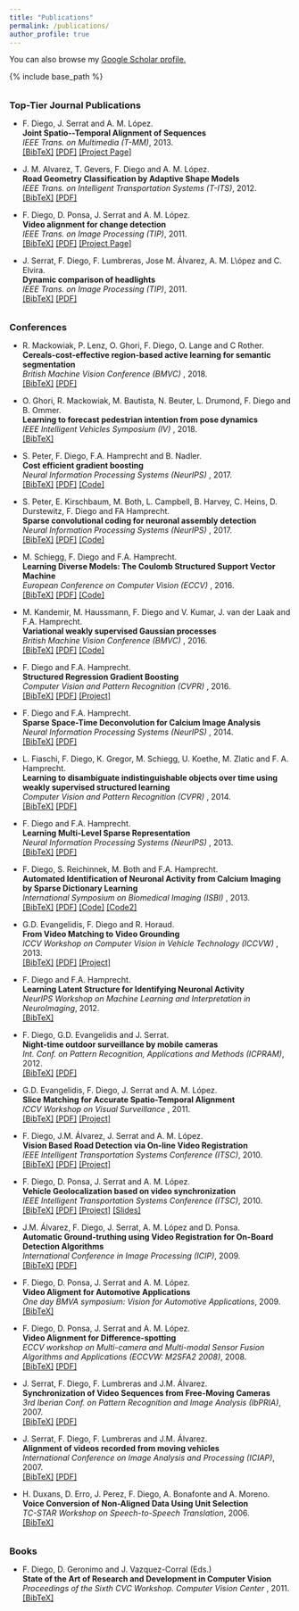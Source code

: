 ```yaml
---
title: "Publications"
permalink: /publications/
author_profile: true
---
```


You can also browse my <u><a href="https://scholar.google.es/citations?user=aYO_0vgAAAAJ">Google Scholar profile</a>.</u>


{% include base_path %}


<style>
    /*********************************
     The list of publication items
     *********************************/
/* The list of items */
.biblist { }
/* The item */
.biblist li { }
/* You can define custom styles for plstyle field here. */


/*************************************
 The box that contain BibTeX code
 *************************************/
div.noshow { display: none; }
div.bibtex {
	margin-right: 0%;
	margin-top: 1.2em;
	margin-bottom: 1em;
	border: 1px solid silver;
	padding: 0em 1em;
	background: #ffffee;
}
div.bibtex pre { font-size: 75%; overflow: auto;  width: 100%; padding: 0em 0em;}</style>
<script type="text/javascript">   
     <!--
    // Toggle Display of BibTeX
    function toggleBibtex(articleid) {
        var bib = document.getElementById('bib_'+articleid);
        if (bib) {
            if(bib.className.indexOf('bibtex') != -1) {
                bib.className.indexOf('noshow') == -1?bib.className = 'bibtex noshow':bib.className = 'bibtex';
            }
        } else {
            return;
        }
    }
  -->
    </script>

<!--
<ul class="biblist">
<li ><p>
<a href="https://ch.linkedin.com/in/sergicaelles" target="_blank">S. Caelles</a>, <a href="http://www.vision.ee.ethz.ch/~kmaninis" target="_blank">K.K. Maninis</a>, J. Pont-Tuset, <a href="https://lealtaixe.github.io" target="_blank">L. Leal-Taixé</a>, 
<a href="http://vision.in.tum.de/members/cremers" target="_blank">D. Cremers</a>, and <a href="http://www.vision.ee.ethz.ch/members/get_member.cgi?id=1" target="_blank">L. Van Gool</a>
<br><b>Video Object Segmentation Without Temporal Information</b><br>
<i>IEEE Transactions on Pattern Analysis and Machine Intelligence (TPAMI)</i>, 2018.
<br />
<a href="javascript:toggleBibtex('Maninis2018b')">[BibTeX]</a>
<a href="https://arxiv.org/pdf/1709.06031" target="_blank">[PDF]</a> <a href="http://www.vision.ee.ethz.ch/~cvlsegmentation/osvos-s/"  target="_blank">[Project Page]</a>
</p>
<div id="bib_Maninis2018b" class="bibtex noshow">
<pre>
@Article{Maninis2018b,
  author = {K.K. Maninis and S. Caelles and Y. Chen and J. Pont-Tuset and L. Leal-Taix\'e and D. Cremers and L. Van Gool},
  title = {Video Object Segmentation Without Temporal Information},
  journal = {IEEE Transactions on Pattern Analysis and Machine Intelligence (TPAMI)},
  year = {2018}
}
</pre>
</div>
</li>

</ul>
-->

<h3 style="margin-bottom:0px;padding-top:10px;">Top-Tier Journal Publications</h3>

<ul class="biblist">

<!-- Item: diego2013a -->
<li ><p>
F. Diego, J. Serrat and A. M. López.
<br><b>Joint Spatio--Temporal Alignment of Sequences</b><br>
<i>IEEE Trans. on Multimedia (T-MM)</i>, 2013.
<br />
<a href="javascript:toggleBibtex('diego2013a')">[BibTeX]</a> <a href="https://hci.iwr.uni-heidelberg.de/sites/default/files/publications/files/348209579/diego_12_joint.pdf" target="_blank">[PDF]</a>  <a href="https://hci.iwr.uni-heidelberg.de/Staff/fdiego/JointVA"  target="_blank">[Project Page]</a>
</p>
<div id="bib_diego2013a" class="bibtex noshow">
<pre>
@Article{diego2013a,
  author = {F. Diego and J. Serrat and A. M. L\'opez},
  title = {Joint Spatio--Temporal Alignment of Sequences},
  journal = {IEEE Trans. on Multimedia (T-MM)},
  year = {2013}
}
</pre>
</div>
</li>

<!-- Item: alvarez2012a-->
<li ><p>
J. M. Alvarez, T. Gevers, F. Diego and A. M. López.
<br><b>Road Geometry Classification by Adaptive Shape Models</b><br>
<i>IEEE Trans. on Intelligent Transportation Systems (T-ITS)</i>, 2012.
<br />
<a href="javascript:toggleBibtex('alvarez2012a')">[BibTeX]</a> <a href="http://dx.doi.org/10.1109/TITS.2012.2221088" target="_blank">[PDF]</a>
</p>
<div id="bib_alvarez2012a" class="bibtex noshow">
<pre>
@Article{alvarez2012a,
  author = {J. M. Alvarez and T. Gevers and F. Diego and A. M. L\'opez},
  title = {Road Geometry Classification by Adaptive Shape Models},
  journal = {IEEE Trans. on Intelligent Transportation Systems (T-ITS)},
  year = {2012}
}
</pre>
</div>
</li>


<!-- Item: diego2011a-->
<li ><p>
F. Diego, D. Ponsa, J. Serrat and A. M. López.
<br><b>Video alignment for change detection</b><br>
<i>IEEE Trans. on Image Processing (TIP)</i>, 2011.
<br />
<a href="javascript:toggleBibtex('diego2011a')">[BibTeX]</a> <a href="http://ieeexplore.ieee.org/stamp/stamp.jsp?tp=&arnumber=5648349" target="_blank">[PDF]</a>  <a href="https://hci.iwr.uni-heidelberg.de/Staff/fdiego/VideoAlignemnt"  target="_blank">[Project Page]</a>
</p>
<div id="bib_diego2011a" class="bibtex noshow">
<pre>
@Article{diego2012a,
  author = {F. Diego and D. Ponsa and J. Serrat and A. M. L\'opez},
  title = {Video alignment for change detection},
  journal = {IEEE Trans. on Image Processing (TIP)},
  year = {2011}
}
</pre>
</div>
</li>


<!-- Item: serrat207a-->
<li ><p>
J. Serrat, F. Diego, F. Lumbreras, Jose M. Álvarez, A. M. L\ópez and C. Elvira.
<br><b>Dynamic comparison of headlights</b><br>
<i>IEEE Trans. on Image Processing (TIP)</i>, 2011.
<br />
<a href="javascript:toggleBibtex('serrat2007a')">[BibTeX]</a> <a href="http://www.cvc.uab.es/~joans/journals/08\%20JAUTO\%20Dynamic\%20comparison\%20of\%20headlights.pdf" target="_blank">[PDF]</a>
</p>
<div id="bib_serrat2007a" class="bibtex noshow">
<pre>
@Article{serrat2007a,
  author = {J. Serrat and F. Diego and F. Lumbreras and Jose M. \'Alvarez and A. M. L\ópez and C. Elvira},
  title = {Dynamic comparison of headlights},
  journal = {Journal of Automobile Engineering, Proc. of the
Institution of Mechanical Engineers, Part D, 2007.},
  year = {2007}
}
</pre>
</div>
</li>

</ul>

<h3 style="margin-bottom:0px;padding-top:10px;">Conferences</h3>


<ul class="biblist">

<!-- Item: Mackowiak2018a -->
<li ><p>
R. Mackowiak, P. Lenz, O. Ghori, F. Diego, O. Lange and C Rother.
<br><b>Cereals-cost-effective region-based active learning for semantic segmentation</b><br>
<i>British Machine Vision Conference (BMVC) </i>, 2018.
<br />
<a href="javascript:toggleBibtex('Mackowiak2018a')">[BibTeX]</a> <a href="https://arxiv.org/abs/1810.09726" target="_blank">[PDF]</a>
</p>
<div id="bib_Mackowiak2018a" class="bibtex noshow">
<pre>
@Article{Mackowiak2018a,
  author = {R. Mackowiak and P. Lenz and O. Ghori and F. Diego and O. Lange and C. Rother},
  title = {Cereals-cost-effective region-based active learning for semantic segmentation},
  journal = {British Machine Vision Conference (BMVC)},
  year = {2018}
}
</pre>
</div>
</li>

<!-- Item: ghori2018a -->
<li ><p>
O. Ghori, R. Mackowiak, M. Bautista, N. Beuter, L. Drumond, F. Diego and B. Ommer.
<br><b>Learning to forecast pedestrian intention from pose dynamics</b><br>
<i>IEEE Intelligent Vehicles Symposium (IV) </i>, 2018.
<br />
<a href="javascript:toggleBibtex('ghori2018a')">[BibTeX]</a>
</p>
<div id="bib_ghori2018a" class="bibtex noshow">
<pre>
@Article{ghori2018a,
  author = {O. Ghori and R. Mackowiak and M. Bautista and N. Beuter and L. Drumond and F. Diego and B. Ommer},
  title = {Learning to forecast pedestrian intention from pose dynamics},
  journal = {IEEE Intelligent Vehicles Symposium (IV)},
  year = {2018}
}
</pre>
</div>
</li>

<!-- Item: peter2017a -->
<li ><p>
S. Peter, F. Diego, F.A. Hamprecht and B. Nadler.
<br><b>Cost efficient gradient boosting</b><br>
<i>Neural Information Processing Systems (NeurIPS) </i>, 2017.
<br />
<a href="javascript:toggleBibtex('peter2017a')">[BibTeX]</a> <a href="https://papers.nips.cc/paper/6753-cost-efficient-gradient-boosting" target="_blank">[PDF]</a> <a href="http://github.com/svenpeter42/LightGBM-CEGB" target="_blank">[Code]</a>
</p>
<div id="bib_peter2017a" class="bibtex noshow">
<pre>
@Article{peter2017a,
  author = {S. Peter and F. Diego and F.A. Hamprecht and B. Nadler},
  title = {Cost efficient gradient boosting},
  journal = {Neural Information Processing Systems (NeurIPS)},
  year = {2017}
}
</pre>
</div>
</li>

<!-- Item: peter2017b -->
<li ><p>
S. Peter, E. Kirschbaum, M. Both, L. Campbell, B. Harvey, C. Heins, D. Durstewitz, F. Diego and FA Hamprecht.
<br><b>Sparse convolutional coding for neuronal assembly detection</b><br>
<i>Neural Information Processing Systems (NeurIPS) </i>, 2017.
<br />
<a href="javascript:toggleBibtex('peter2017b')">[BibTeX]</a> <a href="https://papers.nips.cc/paper/6958-sparse-convolutional-coding-for-neuronal-assembly-detection" target="_blank">[PDF]</a>  <a href="https://github.com/sccfnad/Sparse-convolutional-coding-for-neuronal-assembly-detection" target="_blank">[Code]</a>
</p>
<div id="bib_peter2017b" class="bibtex noshow">
<pre>
@Article{peter2017b,
  author = {S. Peter and E. Kirschbaum and M. Both and L. Campbell and B. Harvey and, C. Heins and D. Durstewitz and F. Diego and FA Hamprecht},
  title = {Sparse convolutional coding for neuronal assembly detection},
  journal = {Neural Information Processing Systems (NeurIPS)},
  year = {2017}
}
</pre>
</div>
</li>


<!-- Item: schiegg2016a -->
<li ><p>
M. Schiegg, F. Diego and F.A. Hamprecht.
<br><b>Learning Diverse Models: The Coulomb Structured Support Vector Machine</b><br>
<i>European Conference on Computer Vision (ECCV) </i>, 2016.
<br />
<a href="javascript:toggleBibtex('schiegg2016a')">[BibTeX]</a> <a href="https://hci.iwr.uni-heidelberg.de/sites/default/files/publications/files/53208582/schiegg_16_learning.pdf" target="_blank">[PDF]</a>  <a href="https://github.com/martinsch/coulomb_ssvm" target="_blank">[Code]</a>
</p>
<div id="bib_schiegg2016a" class="bibtex noshow">
<pre>
@Article{schiegg2016a,
  author = {M. Schiegg and F. Diego and F.A. Hamprecht},
  title = {Learning Diverse Models: The Coulomb Structured Support Vector Machine},
  journal = {European Conference on Computer Vision (ECCV)},
  year = {2016}
}
</pre>
</div>
</li>


<!-- Item: kandemir2016a -->
<li ><p>
M. Kandemir,  M. Haussmann, F. Diego and V. Kumar,  J. van der Laak and  F.A. Hamprecht.
<br><b>Variational weakly supervised Gaussian processes</b><br>
<i>British Machine Vision Conference (BMVC) </i>, 2016.
<br />
<a href="javascript:toggleBibtex('kandemir2016a')">[BibTeX]</a> <a href="http://www.bmva.org/bmvc/2016/papers/paper071/paper071.pdf" target="_blank">[PDF]</a>  <a href="https://github.com/melihkandemir/vwsgp" target="_blank">[Code]</a>
</p>
<div id="bib_kandemir2016a" class="bibtex noshow">
<pre>
@Article{kandemir2016a,
  author = {M. Kandemir and  M. Haussmann and F. Diego and V. Kumar and  J. {van der Laak} and  F.A. Hamprecht.},
  title = {Variational weakly supervised Gaussian processes},
  journal = {British Machine Vision Conference (BMVC)},
  year = {2016}
}
</pre>
</div>
</li>

<!-- Item: diego2016a -->
<li ><p>
F. Diego and F.A. Hamprecht.
<br><b>Structured Regression Gradient Boosting</b><br>
<i>Computer Vision and Pattern Recognition (CVPR) </i>, 2016.
<br />
<a href="javascript:toggleBibtex('diego2016a')">[BibTeX]</a> <a href="https://hci.iwr.uni-heidelberg.de/sites/default/files/publications/files/1037872734/diego_16_structured.pdf" target="_blank">[PDF]</a>  <a href="https://hciweb.iwr.uni-heidelberg.de/Staff/fdiego/SRGB" target="_blank">[Project]</a>
</p>
<div id="bib_diego2016a" class="bibtex noshow">
<pre>
@Article{diego2016a,
  author = {F. Diego and  F.A. Hamprecht},
  title = {Structured Regression Gradient Boosting},
  journal = {Computer Vision and Pattern Recognition (CVPR)},
  year = {2016}
}
</pre>
</div>
</li>


<!-- Item: diego2014a -->
<li ><p>
F. Diego and F.A. Hamprecht.
<br><b>Sparse Space-Time Deconvolution for Calcium Image Analysis</b><br>
<i>Neural Information Processing Systems (NeurIPS) </i>, 2014.
<br />
<a href="javascript:toggleBibtex('diego2014a')">[BibTeX]</a> <a href="http://papers.nips.cc/paper/5342-sparse-space-time-deconvolution-for-calcium-image-analysis.pdf" target="_blank">[PDF]</a>
</p>
<div id="bib_diego2014a" class="bibtex noshow">
<pre>
@Article{diego2014a,
  author = {F. Diego and  F.A. Hamprecht},
  title = {Sparse Space-Time Deconvolution for Calcium Image Analysis},
  journal = {Neural Information Processing Systems (NeurIPS)},
  year = {2014}
}
</pre>
</div>
</li>

<!-- Item: fiaschi2014a -->
<li ><p>
L. Fiaschi, F. Diego, K. Gregor, M. Schiegg, U. Koethe, M. Zlatic and F. A. Hamprecht.
<br><b>Learning to disambiguate indistinguishable objects over time using weakly supervised structured learning</b><br>
<i>Computer Vision and Pattern Recognition (CVPR) </i>, 2014.
<br />
<a href="javascript:toggleBibtex('fiaschi2014a')">[BibTeX]</a> <a href="https://hci.iwr.uni-heidelberg.de/sites/default/files/publications/files/219478572/fiaschi_14_tracking.pdf" target="_blank">[PDF]</a>
</p>
<div id="bib_fiaschi2014a" class="bibtex noshow">
<pre>
@Article{fiaschi2014a,
  author = {L. Fiaschi and F. Diego and K. Gregor and M. Schiegg and U. Koethe and M. Zlatic and F. A. Hamprecht},
  title = {Learning to disambiguate indistinguishable objects over time using weakly supervised structured learning},
  journal = {Computer Vision and Pattern Recognition (CVPR)},
  year = {2014}
}
</pre>
</div>
</li>


<!-- Item: diego2013a -->
<li ><p>
F. Diego and F.A. Hamprecht.
<br><b>Learning Multi-Level Sparse Representation</b><br>
<i>Neural Information Processing Systems (NeurIPS) </i>, 2013.
<br />
<a href="javascript:toggleBibtex('diego2013a')">[BibTeX]</a> <a href="http://papers.nips.cc/paper/5076-learning-multi-level-sparse-representations.pdf" target="_blank">[PDF]</a>
</p>
<div id="bib_diego2013a" class="bibtex noshow">
<pre>
@Article{diego2013a,
  author = {F. Diego and  F.A. Hamprecht},
  title = {Learning Multi-Level Sparse Representation},
  journal = {Neural Information Processing Systems (NeurIPS)},
  year = {2013}
}
</pre>
</div>
</li>

<!-- Item: diego2013b -->
<li ><p>
F. Diego, S. Reichinnek, M. Both and F.A. Hamprecht.
<br><b>Automated Identification of Neuronal Activity from Calcium Imaging by Sparse Dictionary Learning</b><br>
<i>International Symposium on Biomedical Imaging (ISBI) </i>, 2013.
<br />
<a href="javascript:toggleBibtex('diego2013b')">[BibTeX]</a> <a href="http://129.206.117.249/sites/default/files/publications/files/1778693862/diego_13_automated.pdf" target="_blank">[PDF]</a> <a href="https://bitbucket.org/fdiego/adina-toolbox-v0.1/src/master/" target="_blank">[Code]</a> <a href="https://github.com/nanshe-org/nanshe" target="_blank">[Code2]</a>
</p>
<div id="bib_diego2013b" class="bibtex noshow">
<pre>
@Article{diego2013b,
  author = {F. Diego and S. Reichinnek and M. Both and  F.A. Hamprecht},
  title = {Automated Identification of Neuronal Activity from Calcium Imaging by Sparse Dictionary Learning},
  journal = {International Symposium on Biomedical Imaging (ISBI)},
  year = {2013}
}
</pre>
</div>
</li>

<!-- Item: evangelidis2013a -->
<li ><p>
G.D. Evangelidis, F. Diego and R. Horaud.
<br><b>From Video Matching to Video Grounding</b><br>
<i>ICCV Workshop on Computer Vision in Vehicle Technology (ICCVW) </i>, 2013.
<br />
<a href="javascript:toggleBibtex('evangelidis2013a')">[BibTeX]</a> <a href="https://hal.inria.fr/hal-00872517/document" target="_blank">[PDF]</a> <a href="https://team.inria.fr/perception/research/cvvt2013/" target="_blank">[Project]</a>
</p>
<div id="bib_evangelidis2013a" class="bibtex noshow">
<pre>
@Article{evangelidis2013a,
  author = {G.D. Evangelidis and F. Diego and R. Horaud},
  title = {From Video Matching to Video Grounding},
  journal = {ICCV Workshop on Computer Vision in Vehicle Technology (ICCVW)},
  year = {2013}
}
</pre>
</div>
</li>


<!-- Item: diego2012a -->
<li ><p>
F. Diego and F.A. Hamprecht.
<br><b>Learning Latent Structure for Identifying Neuronal Activity</b><br>
<i>NeurIPS Workshop on Machine Learning and Interpretation in NeuroImaging</i>, 2012.
<br />
<a href="javascript:toggleBibtex('diego2012a')">[BibTeX]</a>
</p>
<div id="bib_diego2012a" class="bibtex noshow">
<pre>
@Article{diego2012a,
  author = {F. Diego and  F.A. Hamprecht},
  title = {Learning Latent Structure for Identifying Neuronal Activity},
  journal = {NeurIPS Workshop on Machine Learning and Interpretation in NeuroImaging},
  year = {2012}
}
</pre>
</div>
</li>

<!-- Item: diego2012b -->
<li ><p>
F. Diego, G.D. Evangelidis and J. Serrat.
<br><b>Night-time outdoor surveillance by mobile cameras</b><br>
<i>Int. Conf. on Pattern Recognition, Applications and Methods (ICPRAM)</i>, 2012.
<br />
<a href="javascript:toggleBibtex('diego2012b')">[BibTeX]</a> <a href="https://hal.inria.fr/hal-00936023/document" target="_blank">[PDF]</a>
</p>
<div id="bib_diego2012b" class="bibtex noshow">
<pre>
@Article{diego2012b,
  author = {F. Diego, G.D. Evangelidis and J. Serrat},
  title = {Night-time outdoor surveillance by mobile cameras},
  journal = {Int. Conf. on Pattern Recognition, Applications and Methods (ICPRAM)},
  year = {2012}
}
</pre>
</div>
</li>


<!-- Item: evangelidis2011a -->
<li ><p>
G.D. Evangelidis, F. Diego, J. Serrat and A. M. López.
<br><b>Slice Matching for Accurate Spatio-Temporal Alignment</b><br>
<i>ICCV Workshop on Visual Surveillance </i>, 2011.
<br />
<a href="javascript:toggleBibtex('evangelidis2011a')">[BibTeX]</a> <a href="https://hal.inria.fr/hal-00936021/document" target="_blank">[PDF]</a> <a href="https://hci.iwr.uni-heidelberg.de/Staff/fdiego/SliceMatching" target="_blank">[Project]</a>
</p>
<div id="bib_evangelidis2011a" class="bibtex noshow">
<pre>
@Article{evangelidis2011a,
  author = {G.D. Evangelidis, F. Diego, J. Serrat and A. M. L\'opez},
  title = {Slice Matching for Accurate Spatio-Temporal Alignment},
  journal = {ICCV Workshop on Visual Surveillance},
  year = {2011}
}
</pre>
</div>
</li>


<!-- Item: diego2010a-->
<li ><p>
F. Diego, J.M. Álvarez, J. Serrat and A. M. López.
<br><b>Vision Based Road Detection via On-line Video Registration</b><br>
<i> IEEE Intelligent Transportation Systems Conference (ITSC)</i>, 2010.
<br />
<a href="javascript:toggleBibtex('diego2010a')">[BibTeX]</a> <a href="http://www.cvc.uab.es/people/joans/conferences/10%20ITSC%20Video-based%20road%20detection%20based%20on%20on-line%20video%20registration.pdf" target="_blank">[PDF]</a> <a href="https://hci.iwr.uni-heidelberg.de/Staff/fdiego/RoadSegmentation" target="_blank">[Project]</a>
</p>
<div id="bib_diego2010a" class="bibtex noshow">
<pre>
@Article{diego2010a,
  author = {F. Diego and J. M. \'Alvarez and J. Serrat and A. M. L\'opez},
  title = {Vision Based Road Detection via On-line Video Registration},
  journal = {IEEE Intelligent Transportation Systems Conference (ITSC)},
  year = {2010}
}
</pre>
</div>
</li>

<!-- Item: diego2010b-->
<li ><p>
F. Diego, D. Ponsa, J. Serrat and A. M. López.
<br><b>Vehicle Geolocalization based on video synchronization</b><br>
<i> IEEE Intelligent Transportation Systems Conference (ITSC)</i>, 2010.
<br />
<a href="javascript:toggleBibtex('diego2010b')">[BibTeX]</a> <a href="https://www.researchgate.net/publication/224190660_Vehicle_geolocalization_based_on_video_synchronization" target="_blank">[PDF]</a> <a href="https://hci.iwr.uni-heidelberg.de/Staff/fdiego/VehicleGeolocalization" target="_blank">[Project]</a> <a href="https://pdfs.semanticscholar.org/2b6b/8e1ce126c67deebd8992acae859044442ab0.pdf" target="_blank">[Slides]</a> 
</p>
<div id="bib_diego2010b" class="bibtex noshow">
<pre>
@Article{diego2010b,
  author = {F. Diego and D. Ponsa and J. Serrat and A. M. L\'opez},
  title = {Vehicle Geolocalization based on video synchronization},
  journal = {IEEE Intelligent Transportation Systems Conference (ITSC)},
  year = {2010}
}
</pre>
</div>
</li>

<!-- Item: alvarez2009a-->
<li ><p>
J.M. Álvarez, F. Diego,  J. Serrat, A. M. López and D. Ponsa.
<br><b>Automatic Ground-truthing using Video Registration for On-Board Detection Algorithms</b><br>
<i> International Conference in Image Processing (ICIP)</i>, 2009.
<br />
<a href="javascript:toggleBibtex('alvarez2009a')">[BibTeX]</a> <a href="http://www.cvc.uab.es/~joans/conferences/09%20ICIP%20Automatic%20ground%20truthing%20using%20video%20registration.pdf" target="_blank">[PDF]</a> 
</p>
<div id="bib_alvarez2009a" class="bibtex noshow">
<pre>
@Article{alvarez2009a,
  author = {J. M. \'Alvarez and F. Diego and J. Serrat and A. M. L\'opez and D. Ponsa},
  title = {Automatic Ground-truthing using Video Registration for On-Board Detection Algorithms},
  journal = {International Conference in Image Processing (ICIP)},
  year = {2009}
}
</pre>
</div>
</li>


<!-- Item: diego2009a-->
<li ><p>
F. Diego, D. Ponsa, J. Serrat and A. M. López.
<br><b>Video Aligment for Automotive Applications</b><br>
<i> One day BMVA symposium: Vision for Automotive Applications</i>, 2009.
<br />
<a href="javascript:toggleBibtex('diego2009a')">[BibTeX]</a> 
</p>
<div id="bib_diego2009a" class="bibtex noshow">
<pre>
@Article{diego2009a,
  author = {F. Diego and D. Ponsa and J. Serrat and A. M. L\'opez},
  title = {Video Aligment for Automotive Applications},
  journal = {One day BMVA symposium: Vision for Automotive Applications},
  year = {2009}
}
</pre>
</div>
</li>

<!-- Item: diego2008a-->
<li ><p>
F. Diego, D. Ponsa, J. Serrat and A. M. López.
<br><b>Video Alignment for Difference-spotting</b><br>
<i>ECCV workshop on Multi-camera and Multi-modal Sensor Fusion Algorithms and Applications (ECCVW: M2SFA2 2008)</i>, 2008.
<br />
<a href="javascript:toggleBibtex('diego2008a')">[BibTeX]</a> <a href="http://www.cvc.uab.es/adas/publications/diego_m2sfa2.pdf" target="_blank">[PDF]</a>
</p>
<div id="bib_diego2008a" class="bibtex noshow">
<pre>
@Article{diego2008a,
  author = {F. Diego and D. Ponsa and J. Serrat and A. M. L\'opez},
  title = {Video Alignment for Difference-spotting},
  journal = { ECCV workshop on Multi-camera and Multi-modal Sensor Fusion Algorithms and Applications (ECCVW: M2SFA2 2008)},
  year = {2008}
}
</pre>
</div>
</li>

<!-- Item: serrat2007a-->
<li ><p>
J. Serrat, F. Diego, F. Lumbreras and J.M. Álvarez.
<br><b>Synchronization of Video Sequences from Free-Moving Cameras</b><br>
<i>3rd Iberian Conf. on Pattern Recognition and Image Analysis (IbPRIA)</i>, 2007.
<br />
<a href="javascript:toggleBibtex('serrat2007a')">[BibTeX]</a> <a href="http://adas.cvc.uab.es/projects/sincro/IBPRIA07/papers/IbPRIA07%20sincro.pdf" target="_blank">[PDF]</a>
</p>
<div id="bib_serrat2007a" class="bibtex noshow">
<pre>
@Article{serrat2007a,
  author = {J. Serrat and F. Diego and F. Lumbreras and  J.M. \'Alvarez},
  title = {Synchronization of Video Sequences from Free-Moving Cameras},
  journal = {3rd Iberian Conf. on Pattern Recognition and Image Analysis (IbPRIA)},
  year = {2007}
}
</pre>
</div>
</li>

<!-- Item: serrat2007b-->
<li ><p>
J. Serrat, F. Diego, F. Lumbreras and J.M. Álvarez.
<br><b>Alignment of videos recorded from moving vehicles</b><br>
<i>International Conference on Image Analysis and Processing (ICIAP)</i>, 2007.
<br />
<a href="javascript:toggleBibtex('serrat2007b')">[BibTeX]</a> <a href="http://www.cvc.uab.es/~joans/conferences/07%20ICIAP%20Alignment%20of%20videos%20recorded%20from%20moving%20vehicles.pdf" target="_blank">[PDF]</a>
</p>
<div id="bib_serrat2007b" class="bibtex noshow">
<pre>
@Article{serrat2007b,
  author = {J. Serrat and F. Diego and F. Lumbreras and  J.M. \'Alvarez},
  title = {Alignment of videos recorded from moving vehicles},
  journal = {International Conference on Image Analysis and Processing (ICIAP)},
  year = {2007}
}
</pre>
</div>
</li>

<!-- Item: duxans2016a-->
<li ><p>
H. Duxans, D. Erro, J. Perez, F. Diego, A. Bonafonte and A. Moreno.
<br><b>Voice Conversion of Non-Aligned Data Using Unit Selection</b><br>
<i>TC-STAR Workshop on Speech-to-Speech Translation</i>, 2006.
<br />
<a href="javascript:toggleBibtex('duxans2016a')">[BibTeX]</a> 
</p>
<div id="bib_duxans2016a" class="bibtex noshow">
<pre>
@Article{duxans2016a,
  author = {H. Duxans and D. Erro and J. Perez and F. Diego and A. Bonafonte and A. Moreno.},
  title = {Voice Conversion of Non-Aligned Data Using Unit Selection},
  journal = {TC-STAR Workshop on Speech-to-Speech Translation},
  year = {2006}
}
</pre>
</div>
</li>

</ul>


<h3 style="margin-bottom:0px;padding-top:10px;">Books</h3>


<ul class="biblist">

<!-- Item: diego2011book -->
<li ><p>
F. Diego, D. Geronimo and J. Vazquez-Corral (Eds.)
<br><b>State of the Art of Research and Development in Computer Vision</b><br>
<i>Proceedings of the Sixth CVC Workshop. Computer Vision Center </i>, 2011.
<br />
<a href="javascript:toggleBibtex('diego2011book')">[BibTeX]</a>
</p>
<div id="bib_diego2011book" class="bibtex noshow">
<pre>
@Article{diego2011book,
  author = {F. Diego and D. Geronimo and J. Vazquez-Corral (Eds.)},
  title = {State of the Art of Research and Development in Computer Vision},
  journal = {Proceedings of the Sixth CVC Workshop. Computer Vision Center},
  year = {2011}
}
</pre>
</div>
</li>

</ul>
<!--
<h3 style="margin-bottom:0px;padding-top:10px;">Top-Tier Journal Publications</h3>
{% for post in site.publications reversed %}
    {% if post.type==1 %}
      {% include archive-single.html %}
    {% endif %}
{% endfor %}

<h3 style="margin-bottom:0px;padding-top:10px;">Conferences</h3>

{% for post in site.publications reversed %}
    {% if post.type==2 %}
      {% include archive-single.html %}
    {% endif %}
{% endfor %}
-->
